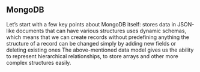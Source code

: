 
## MongoDB <br>
<p>Let’s start with a few key points about MongoDB itself:
stores data in JSON-like documents that can have various structures
uses dynamic schemas, which means that we can create records without predefining anything
the structure of a record can be changed simply by adding new fields or deleting existing ones
The above-mentioned data model gives us the ability to represent hierarchical relationships, to store arrays and other more complex structures easily.
  </p>
